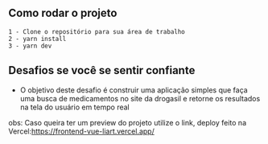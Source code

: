 ## Como rodar o projeto
    1 - Clone o repositório para sua área de trabalho
    2 - yarn install
    3 - yarn dev 

## Desafios se você se sentir confiante
* O objetivo deste desafio é construir uma aplicação simples que faça uma busca de medicamentos no site da drogasil e retorne os resultados na tela do usuário em tempo real

obs: Caso queira ter um preview do projeto utilize o link, deploy feito na
Vercel:https://frontend-vue-liart.vercel.app/
